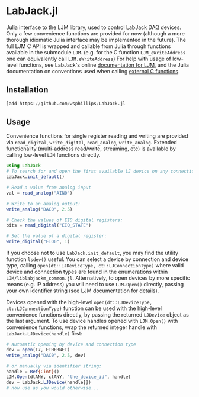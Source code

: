 # LabJack.jl
Julia interface to the LJM library, used to control LabJack DAQ devices. Only a few
convenience functions are provided for now (although a more thorough idiomatic Julia
interface may be implemented in the future). The full LJM C API is wrapped and callable from Julia
through functions available in the submodule `LJM`. (e.g. for the C function
`LJM_eWriteAddress` one can equivalently call `LJM.eWriteAddress`) For help with usage of low-level
functions, see LabJack's online [documentation for LJM](https://labjack.com/support/software/api/ljm), and the Julia documentation on
conventions used when calling [external C functions](https://docs.julialang.org/en/v1/manual/calling-c-and-fortran-code/).

## Installation
```julia
]add https://github.com/wsphillips/LabJack.jl
```
## Usage
Convenience functions for single register reading and writing are provided via
`read_digital`, `write_digital`, `read_analog`, `write_analog`. Extended functionality
(multi-address read/write, streaming, etc) is available by calling low-level `LJM` functions directly.

```julia
using LabJack
# To search for and open the first available LJ device on any connection type:
LabJack.init_default()

# Read a value from analog input
val = read_analog("AIN0")

# Write to an analog output:
write_analog("DAC0", 2.5)

# Check the values of EIO digital registers:
bits = read_digital("EIO_STATE")

# Set the value of a digital register:
write_digital("EIO0", 1)
```
If you choose not to use `LabJack.init_default`, you may find the utility function `lsdev()`
useful. You can select a device by connection and device type, calling
`open(dt::LJDeviceType, ct::LJConnectionType)` where valid device and connection types are
found in the enumerations within `LJM/liblabjackm_common.jl`. Alternatively, to open devices
by more specific means (e.g. IP address) you will need to use `LJM.Open()` directly,
passing your own identifier string (see LJM documentation for details). 

Devices opened with the high-level `open(dt::LJDeviceType, ct::LJConnectionType)` function
can be used with the high-level convenience functions directly, by passing the returned
`LJDevice` object as the last argument. To use device handles opened with `LJM.Open()` with convenience functions, 
wrap the returned integer handle with `LabJack.LJDevice(handle)` first:

```julia
# automatic opening by device and connection type
dev = open(T7, ETHERNET)
write_analog("DAC0", 2.5, dev)

# or manually via identifier string:
handle = Ref{Cint}()
LJM.Open(dtANY, ctANY, "the_device_id", handle)
dev = LabJack.LJDevice(handle[])
# now use as you would otherwise...
```

